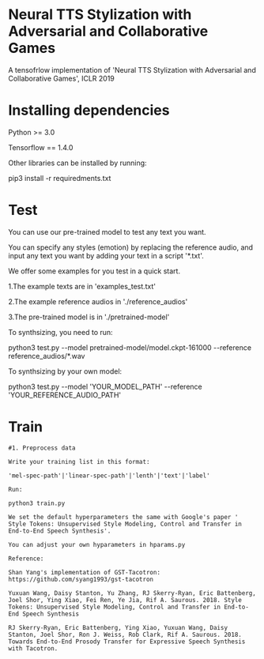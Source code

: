 # Neural TTS Stylization with Adversarial and Collaborative Games
A tensofrlow implementation of 'Neural TTS Stylization with Adversarial and Collaborative Games', ICLR 2019

# Installing dependencies

Python >= 3.0

Tensorflow  == 1.4.0

Other libraries can be installed by running:

pip3 install -r requiredments.txt

# Test
You can use our pre-trained model to test any text you want.

You can specify any styles (emotion) by replacing the reference audio, and input any text you want by adding your text in a script '*.txt'.

We offer some examples for you test in a quick start.

1.The example texts are in 'examples_test.txt'

2.The example reference audios in './reference_audios'

3.The pre-trained model is in './pretrained-model'

To synthsizing, you need to run:

python3 test.py --model pretrained-model/model.ckpt-161000 --reference reference_audios/*.wav

To synthsizing by your own model:

python3 test.py --model 'YOUR_MODEL_PATH' --reference 'YOUR_REFERENCE_AUDIO_PATH'

# Train

	#1. Preprocess data
	
	Write your training list in this format:
	
	'mel-spec-path'|'linear-spec-path'|'lenth'|'text'|'label'
  
	Run:
	
	python3 train.py
	
	We set the default hyperparameters the same with Google's paper ' Style Tokens: Unsupervised Style Modeling, Control and Transfer in End-to-End Speech Synthesis'.
	
	You can adjust your own hyparameters in hparams.py
	
	Reference:
	
	Shan Yang's implementation of GST-Tacotron: https://github.com/syang1993/gst-tacotron
	
	Yuxuan Wang, Daisy Stanton, Yu Zhang, RJ Skerry-Ryan, Eric Battenberg, Joel Shor, Ying Xiao, Fei Ren, Ye Jia, Rif A. Saurous. 2018. Style Tokens: Unsupervised Style Modeling, Control and Transfer in End-to-End Speech Synthesis
	
	RJ Skerry-Ryan, Eric Battenberg, Ying Xiao, Yuxuan Wang, Daisy Stanton, Joel Shor, Ron J. Weiss, Rob Clark, Rif A. Saurous. 2018. Towards End-to-End Prosody Transfer for Expressive Speech Synthesis with Tacotron.
